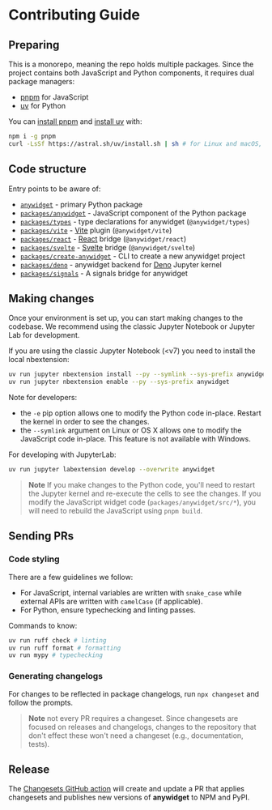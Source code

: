 # Contributing Guide

## Preparing

This is a monorepo, meaning the repo holds multiple packages. Since the project
contains both JavaScript and Python components, it requires dual package
managers:

- [pnpm](https://pnpm.io) for JavaScript
- [uv](https://github.com/astral-sh/uv) for Python

You can [install pnpm](https://pnpm.io/installation) and
[install uv](https://github.com/astral-sh/uv) with:

```bash
npm i -g pnpm
curl -LsSf https://astral.sh/uv/install.sh | sh # for Linux and macOS, see link for Windows
```

## Code structure

Entry points to be aware of:

- [`anywidget`](https://github.com/manzt/anywidget/tree/main/anywidget) -
  primary Python package
- [`packages/anywidget`](https://github.com/manzt/anywidget/tree/main/packages/anywidget) -
  JavaScript component of the Python package
- [`packages/types`](https://github.com/manzt/anywidget/tree/main/packages/types) -
  type declarations for anywidget (`@anywidget/types`)
- [`packages/vite`](https://github.com/manzt/anywidget/tree/main/packages/vite) -
  [Vite](https://vitejs.dev/) plugin (`@anywidget/vite`)
- [`packages/react`](https://github.com/manzt/anywidget/tree/main/packages/react) -
  [React](https://react.dev/) bridge (`@anywidget/react`)
- [`packages/svelte`](https://github.com/manzt/anywidget/tree/main/packages/svelte) -
  [Svelte](https://svelte.dev/) bridge (`@anywidget/svelte`)
- [`packages/create-anywidget`](https://github.com/manzt/anywidget/tree/main/packages/create-anywidget) -
  CLI to create a new anywidget project
- [`packages/deno`](https://github.com/manzt/anywidget/tree/main/packages/deno) -
  anywidget backend for [Deno](https://deno.com/) Jupyter kernel
- [`packages/signals`](https://github.com/manzt/anywidget/tree/main/packages/signals) -
  A signals bridge for anywidget

## Making changes

Once your environment is set up, you can start making changes to the codebase.
We recommend using the classic Jupyter Notebook or Jupyter Lab for development.

If you are using the classic Jupyter Notebook (<v7) you need to install the local
nbextension:

```bash
uv run jupyter nbextension install --py --symlink --sys-prefix anywidget
uv run jupyter nbextension enable --py --sys-prefix anywidget
```

Note for developers:

- the `-e` pip option allows one to modify the Python code in-place. Restart the
  kernel in order to see the changes.
- the `--symlink` argument on Linux or OS X allows one to modify the JavaScript
  code in-place. This feature is not available with Windows.

For developing with JupyterLab:

```bash
uv run jupyter labextension develop --overwrite anywidget
```

> **Note** If you make changes to the Python code, you'll need to restart the
> Jupyter kernel and re-execute the cells to see the changes. If you modify the
> JavaScript widget code (`packages/anywidget/src/*`), you will need to rebuild
> the JavaScript using `pnpm build`.

## Sending PRs

### Code styling

There are a few guidelines we follow:

- For JavaScript, internal variables are written with `snake_case` while
  external APIs are written with `camelCase` (if applicable).
- For Python, ensure typechecking and linting passes.

Commands to know:

```sh
uv run ruff check # linting
uv run ruff format # formatting
uv run mypy # typechecking
```

### Generating changelogs

For changes to be reflected in package changelogs, run `npx changeset` and
follow the prompts.

> **Note** not every PR requires a changeset. Since changesets are focused on
> releases and changelogs, changes to the repository that don't effect these
> won't need a changeset (e.g., documentation, tests).

## Release

The [Changesets GitHub action](https://github.com/changesets/action) will create
and update a PR that applies changesets and publishes new versions of
**anywidget** to NPM and PyPI.
